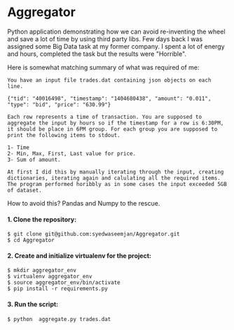 # Aggregator
Python application demonstrating how we can avoid re-inventing the wheel and save a lot of time by using third party libs. Few days back I was assigned some Big Data task at my former company. I spent a lot of energy and hours, completed the task but the results were "Horrible".

Here is somewhat matching summary of what was required of me:

	You have an input file trades.dat containing json objects on each line.

	{"tid": "40016498", "timestamp": "1404680438", "amount": "0.011", "type": "bid", "price": "630.99"}

	Each row represents a time of transaction. You are supposed to aggregate the input by hours so if the timestamp for a row is 6:30PM, it should be place in 6PM group. For each group you are supposed to print the following items to stdout.

	1- Time
	2- Min, Max, First, Last value for price.
	3- Sum of amount. 

	At first I did this by manually iterating through the input, creating dictionaries, iterating again and calulating all the required items. The program performed horibbly as in some cases the input exceeded 5GB of dataset.


How to avoid this? Pandas and Numpy to the rescue.

#### 1. Clone the repository:

    $ git clone git@github.com:syedwaseemjan/Aggregator.git
    $ cd Aggregator

#### 2. Create and initialize virtualenv for the project:
    
    $ mkdir aggregator_env
    $ virtualenv aggregator_env
    $ source aggregator_env/bin/activate
    $ pip install -r requirements.py

#### 3. Run the script:
    
    $ python  aggregate.py trades.dat


